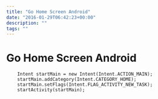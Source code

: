 ```yaml
---
title: "Go Home Screen Android"
date: "2016-01-29T06:42:23+00:00"
description: ""
tags: ""
---
```

# Go Home Screen Android

```
    Intent startMain = new Intent(Intent.ACTION_MAIN);
    startMain.addCategory(Intent.CATEGORY_HOME);
    startMain.setFlags(Intent.FLAG_ACTIVITY_NEW_TASK);
    startActivity(startMain);

```

